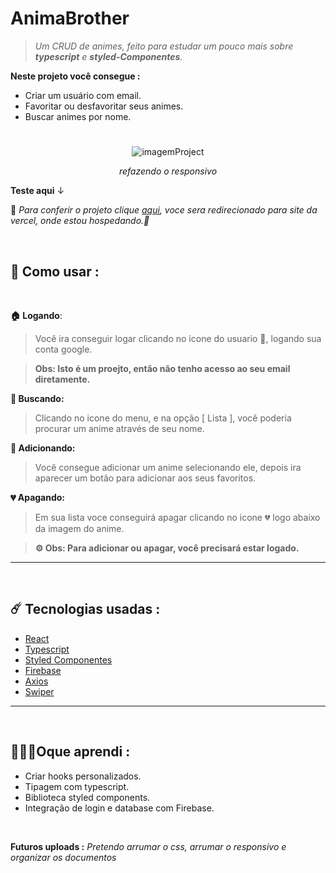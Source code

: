 # AnimaBrother
> *Um CRUD de animes, feito para estudar um pouco mais sobre **typescript** e **styled-Componentes**.*

**Neste projeto você consegue :**

- Criar um usuário com email.
- Favoritar ou desfavoritar seus animes.
- Buscar animes por nome.

#

<div align="center">
  <img  src="https://user-images.githubusercontent.com/74004642/167512723-6f0ad600-1884-49f5-8615-2de1699a9714.gif" alt="imagemProject"/>
  
  *refazendo o responsivo*
</div>

**Teste aqui** ↓

🔨 
*Para conferir o projeto clique [aqui](https://anima-brother.vercel.app/), voce sera redirecionado para site da vercel, onde estou hospedando.🔨*

<br/>

##  🔧 Como usar :

<br/> 

**🏠 Logando**:

>Você ira conseguir logar clicando no icone do usuario 👤, logando sua conta google.

> **Obs: Isto é um proejto, então não tenho acesso ao seu email diretamente.**

**🔎 Buscando:**
>Clicando no icone do menu, e na opção [ Lista ], você poderia procurar um anime através de seu nome.

**💚 Adicionando:**
>Você consegue adicionar um anime selecionando ele, depois ira aparecer um botão para adicionar aos seus favoritos.

**💔 Apagando:**
>Em sua lista voce conseguirá apagar clicando no icone 💔 logo abaixo da imagem do anime.

>**⚙️ Obs: Para adicionar ou apagar, você precisará estar logado.**

----
<br/>

## ☄️ Tecnologias usadas :
- [React](https://create-react-app.dev/)
- [Typescript](https://www.typescriptlang.org/)
- [Styled Componentes](https://styled-components.com/docs/basics#extending-styles)
- [Firebase](https://firebase.google.com/)
- [Axios](https://axios-http.com/docs/intro)
- [Swiper](https://swiperjs.com/get-started)

---
<br/>

## 🧑🏻‍🎓Oque aprendi :
- Criar hooks personalizados.
- Tipagem com typescript.
- Biblioteca styled components.
- Integração de login e database com Firebase.

<br/>

**Futuros uploads :** *Pretendo arrumar o css, arrumar o responsivo e organizar os documentos*